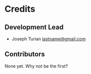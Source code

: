 # Credits

## Development Lead

* Joseph Turian <lastname@gmail.com>

## Contributors

None yet. Why not be the first?
